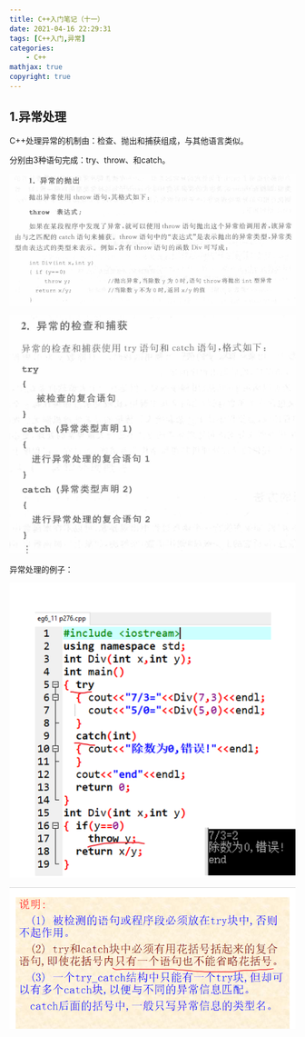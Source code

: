 ```yaml
---
title: C++入门笔记（十一）
date: 2021-04-16 22:29:31
tags: [C++入门,异常]
categories: 
	- C++
mathjax: true
copyright: true
---
```


## 1.异常处理

C++处理异常的机制由：检查、抛出和捕获组成，与其他语言类似。

分别由3种语句完成：try、throw、和catch。

<!--more-->

![image-20210416223423799](C-入门笔记（十一）/image-20210416223423799.png)

![image-20210416223434097](C-入门笔记（十一）/image-20210416223434097.png)

异常处理的例子：

![image-20210416223616929](C-入门笔记（十一）/image-20210416223616929.png)

![image-20210416223812578](C-入门笔记（十一）/image-20210416223812578.png)